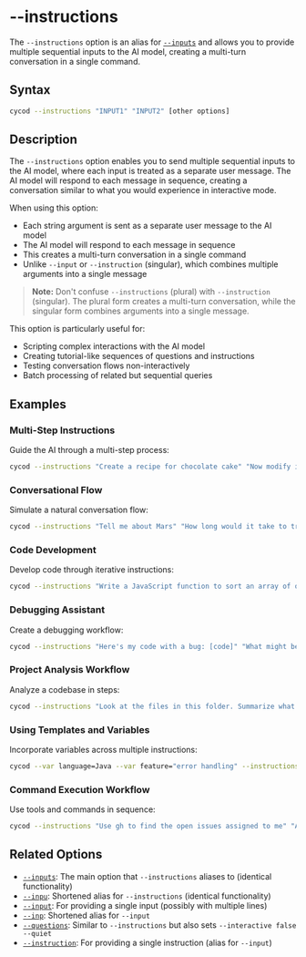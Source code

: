 # --instructions

The `--instructions` option is an alias for [`--inputs`](inputs.md) and allows you to provide multiple sequential inputs to the AI model, creating a multi-turn conversation in a single command.

## Syntax

```bash
cycod --instructions "INPUT1" "INPUT2" [other options]
```

## Description

The `--instructions` option enables you to send multiple sequential inputs to the AI model, where each input is treated as a separate user message. The AI model will respond to each message in sequence, creating a conversation similar to what you would experience in interactive mode.

When using this option:
- Each string argument is sent as a separate user message to the AI model
- The AI model will respond to each message in sequence
- This creates a multi-turn conversation in a single command
- Unlike `--input` or `--instruction` (singular), which combines multiple arguments into a single message

> **Note:** Don't confuse `--instructions` (plural) with `--instruction` (singular). The plural form creates a multi-turn conversation, while the singular form combines arguments into a single message.

This option is particularly useful for:
- Scripting complex interactions with the AI model
- Creating tutorial-like sequences of questions and instructions
- Testing conversation flows non-interactively
- Batch processing of related but sequential queries

## Examples

### Multi-Step Instructions

Guide the AI through a multi-step process:

```bash
cycod --instructions "Create a recipe for chocolate cake" "Now modify it to be gluten-free" "Add suggestions for frosting options"
```

### Conversational Flow

Simulate a natural conversation flow:

```bash
cycod --instructions "Tell me about Mars" "How long would it take to travel there?" "What challenges would humans face living there?"
```

### Code Development

Develop code through iterative instructions:

```bash
cycod --instructions "Write a JavaScript function to sort an array of objects by a property" "Add error handling" "Now optimize it" "Add example usage"
```

### Debugging Assistant

Create a debugging workflow:

```bash
cycod --instructions "Here's my code with a bug: [code]" "What might be causing the issue?" "How can I fix it?"
```

### Project Analysis Workflow

Analyze a codebase in steps:

```bash
cycod --instructions "Look at the files in this folder. Summarize what they each do" "Which files should I focus on to understand the core functionality?" "Suggest improvements to the architecture based on what you've seen"
```

### Using Templates and Variables

Incorporate variables across multiple instructions:

```bash
cycod --var language=Java --var feature="error handling" --instructions "Create a {language} class for file operations" "Improve the {feature} in this code"
```

### Command Execution Workflow

Use tools and commands in sequence:

```bash
cycod --instructions "Use gh to find the open issues assigned to me" "Analyze these issues and suggest which ones I should tackle first" "Help me draft a comment for the highest priority issue"
```

## Related Options

- [`--inputs`](inputs.md): The main option that `--instructions` aliases to (identical functionality)
- [`--inpu`](inpu.md): Shortened alias for `--instructions` (identical functionality)
- [`--input`](input.md): For providing a single input (possibly with multiple lines)
- [`--inp`](inp.md): Shortened alias for `--input`
- [`--questions`](questions.md): Similar to `--instructions` but also sets `--interactive false --quiet`
- [`--instruction`](instruction.md): For providing a single instruction (alias for `--input`)